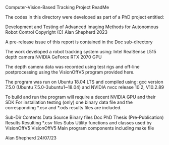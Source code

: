 Computer-Vision-Based Tracking Project ReadMe

The codes in this directory were developed as part of a PhD project entitled:

   Development and Testing of Advanced Imaging Methods for Autonomous Robot Control
   Copyright (C) Alan Shepherd 2023

A pre-release issue of this report is contained in the Doc sub-directory

The work developed a robot tracking system using: 
	Intel RealSense L515 depth camera
	NVIDIA GeForce RTX 2070 GPU

The depth camera data was recorded using test rigs and off-line postprocessing
using the VisionOffV5 program provided here.

The program was run on Ubuntu 18.04 LTS and compiled using:
	gcc version 7.5.0 (Ubuntu 7.5.0-3ubuntu1~18.04)
	and NVIDIA nvcc release 10.2, V10.2.89

To build and run the program will require a decent NVIDIA GPU and their SDK
For installation testing (only) one binary data file and the corresponding 
*.csv and *.ods results files are included. 
 
Sub-Dir		Contents
Data		Source Binary files
Doc		PhD Thesis (Pre-Publication)
Results		Resulting *.csv files
Subs		Utility functions and classes used by VisionOffV5
VisionOffV5	Main program components including make file

Alan Shepherd
24/07/23




